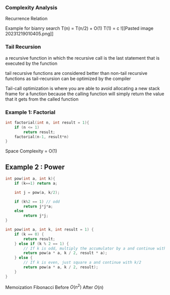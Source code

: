 ### Complexity Analysis
Recurrence Relation

Example for bianry search
T(n) = T(n/2) + O(1)
T(1) = c
![[Pasted image 20231219010405.png]]
### Tail Recursion
a recursive function in which the recursive call is the last statement that is executed by the function

tail recursive functions are considered better than non-tail recursive functions as tail-recursion can be optimized by the compiler

Tail-call optimization is where you are able to avoid allocating a new stack frame for a function because the calling function will simply return the value that it gets from the called function
### Example 1: Factorial
```cpp
int factorial(int n, int result = 1){
	if (n <= 1)
		return result;
	factorial(n-1, result*n)
}
```
Space Complexity = O(1)
## Example 2 : Power
```cpp
int pow(int a, int k){
	if (k==1) return a;

	int j = pow(a, k/2);

	if (k%2 == 1) // odd
		return j*j*a;
	else
		return j*j;
}
```

```cpp
int pow(int a, int k, int result = 1) {
    if (k == 0) {
        return result;
    } else if (k % 2 == 1) {
        // If k is odd, multiply the accumulator by a and continue with k/2
        return pow(a * a, k / 2, result * a);
    } else {
        // If k is even, just square a and continue with k/2
        return pow(a * a, k / 2, result);
    }
}
```

Memoization
Fibonacci
Before $O(n^2)$
After $O(n)$